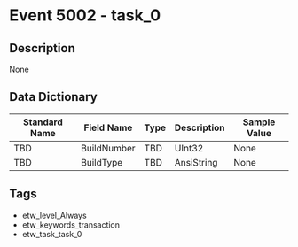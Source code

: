 # Event 5002 - task_0

## Description
None

## Data Dictionary
|Standard Name|Field Name|Type|Description|Sample Value|
|---|---|---|---|---|
|TBD|BuildNumber|TBD|UInt32|None|None|
|TBD|BuildType|TBD|AnsiString|None|None|

## Tags
* etw_level_Always
* etw_keywords_transaction
* etw_task_task_0